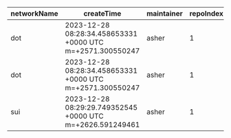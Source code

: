 | networkName | createTime                                                | maintainer | repoIndex | repoURL                                            | branchName | commitId1URL                                                                                       | commitId2URL                                                                                       | keyfile               | simpleCompareURL                                                                                               | originCompareURL                                                                                                                               |
| ----------- | --------------------------------------------------------- | ---------- | --------- | -------------------------------------------------- | ---------- | -------------------------------------------------------------------------------------------------- | -------------------------------------------------------------------------------------------------- | --------------------- | -------------------------------------------------------------------------------------------------------------- | ---------------------------------------------------------------------------------------------------------------------------------------------- |
| dot         | 2023-12-28 08:28:34.458653331 +0000 UTC m=+2571.300550247 | asher      | 1         | [link](https://github.com/paritytech/polkadot-sdk) | master     | [link](https://github.com/paritytech/polkadot-sdk/commit/7070b65d76ba7e99ea17b5506b4f1aa1d7545e4f) | [link](https://github.com/paritytech/polkadot-sdk/commit/5c0b8e0bb59f79acaf16012d428b81b06f0cefc1) | ./polkadot/runtime    | [link](https://github.com/yushion-safulet/weekly-update/compare/dot_master_1_7070b65d...dot_master_1_5c0b8e0b) | [link](https://github.com/paritytech/polkadot-sdk/compare/7070b65d76ba7e99ea17b5506b4f1aa1d7545e4f...5c0b8e0bb59f79acaf16012d428b81b06f0cefc1) |
| dot         | 2023-12-28 08:28:34.458653331 +0000 UTC m=+2571.300550247 | asher      | 1         | [link](https://github.com/paritytech/polkadot-sdk) | master     | [link](https://github.com/paritytech/polkadot-sdk/commit/7070b65d76ba7e99ea17b5506b4f1aa1d7545e4f) | [link](https://github.com/paritytech/polkadot-sdk/commit/5c0b8e0bb59f79acaf16012d428b81b06f0cefc1) | ./substrate/frame     | [link](https://github.com/yushion-safulet/weekly-update/compare/dot_master_1_7070b65d...dot_master_1_5c0b8e0b) | [link](https://github.com/paritytech/polkadot-sdk/compare/7070b65d76ba7e99ea17b5506b4f1aa1d7545e4f...5c0b8e0bb59f79acaf16012d428b81b06f0cefc1) |
| sui         | 2023-12-28 08:29:29.749352545 +0000 UTC m=+2626.591249461 | asher      | 1         | [link](https://github.com/MystenLabs/su)           | main       | [link](https://github.com/MystenLabs/sui/commit/d0b4484b7738f135b253142b60af4351d82d8b31)          | [link](https://github.com/MystenLabs/sui/commit/3e65fa9ac17addefb2d310dacf673293504ba417)          | ./crates/sui-core/src | [link](https://github.com/yushion-safulet/weekly-update/compare/sui_main_1_d0b4484b...sui_main_1_3e65fa9a)     | [link](https://github.com/MystenLabs/sui/compare/d0b4484b7738f135b253142b60af4351d82d8b31...3e65fa9ac17addefb2d310dacf673293504ba417)          |

